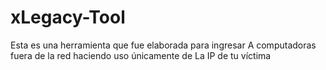 # xLegacy-Tool
Esta es una herramienta que fue elaborada para ingresar
A computadoras fuera de la red haciendo uso únicamente de 
La IP de tu víctima
